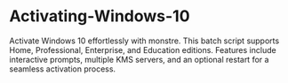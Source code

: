 # Activating-Windows-10
Activate Windows 10 effortlessly with monstre. This batch script supports Home, Professional, Enterprise, and Education editions. Features include interactive prompts, multiple KMS servers, and an optional restart for a seamless activation process.
